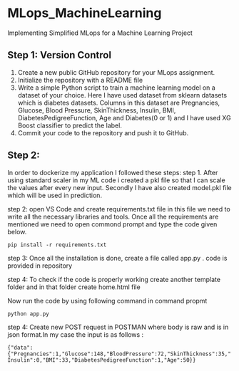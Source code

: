 # MLops_MachineLearning
Implementing Simplified MLops for a Machine Learning Project

## Step 1: Version Control

 1. Create a new public GitHub repository for your MLops assignment.
 2. Initialize the repository with a README file
 3. Write a simple Python script to train a machine learning model on a dataset of your choice. Here I have used dataset from sklearn datasets which is diabetes datasets. Columns in this dataset are Pregnancies, Glucose, Blood Pressure, SkinThickness, Insulin, BMI, DiabetesPedigreeFunction, Age and Diabetes(0 or 1) and I have used XG Boost classifier to predict the label.
 4. Commit your code to the repository and push it to GitHub.

## Step 2: 


<!-- 3. Heroku Account (create account , cloud platform in order to deploy the application) -->

In order to dockerize my application I followed these steps:
step 1. After using standard scaler in my ML code i created a pkl file so that I can scale the values after every new input. Secondly I have also created model.pkl file which will be used in prediction.

step 2: open VS Code and create requirements.txt file in this file we need to write all the necessary libraries and tools. Once all the requirements are mentioned we need to open commond prompt and type the code given below.

```pip install -r requirements.txt```



step 3: Once all the installation is done, create a file called app.py . code is provided in repository

step 4: To check if the code is properly working create another template folder and in that folder create home.html file 

Now run the code by using following command in command propmt 

```python app.py```

step 4: Create new POST request in POSTMAN where body is raw and is in json format.In my case the input is as follows :

```{"data":{"Pregnancies":1,"Glucose":148,"BloodPressure":72,"SkinThickness":35,"Insulin":0,"BMI":33,"DiabetesPedigreeFunction":1,"Age":50}}```



